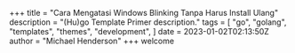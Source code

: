 +++
title = "Cara Mengatasi Windows Blinking Tanpa Harus Install Ulang"
description = "(Hu)go Template Primer description."
tags = [
    "go",
    "golang",
    "templates",
    "themes",
    "development",
]
date = 2023-01-02T02:13:50Z
author = "Michael Henderson"
+++
welcome